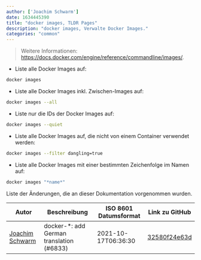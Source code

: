 ```yaml
---
author: ['Joachim Schwarm']
date: 1634445390
title: "docker images, TLDR Pages"
description: "docker images, Verwalte Docker Images."
categories: "common"
---
```

> Weitere Informationen: <https://docs.docker.com/engine/reference/commandline/images/>.

- Liste alle Docker Images auf:

```bash
docker images
```

- Liste alle Docker Images inkl. Zwischen-Images auf:

```bash
docker images --all
```

- Liste nur die IDs der Docker Images auf:

```bash
docker images --quiet
```

- Liste alle Docker Images auf, die nicht von einem Container verwendet werden:

```bash
docker images --filter dangling=true
```

- Liste alle Docker Images mit einer bestimmten Zeichenfolge im Namen auf:

```bash
docker images "*name*"
```
Liste der Änderungen, die an dieser Dokumentation vorgenommen wurden.


Autor | Beschreibung | ISO 8601 Datumsformat | Link zu GitHub
------|-----|-----|-----
[Joachim Schwarm](mailto:joachim@schwarm.co) | docker-*: add German translation (#6833) | 2021-10-17T06:36:30 | [32580f24e63d](https://github.com/tldr-pages/tldr/commit/32580f24e63daa8abf77cffe6bc7dac55911fb3a)

